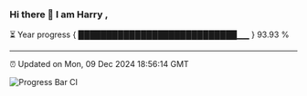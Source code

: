 ### Hi there 👋 I am Harry , 

⏳ Year progress { ████████████████████████████▁▁ } 93.93 %

---

⏰ Updated on Mon, 09 Dec 2024 18:56:14 GMT

![Progress Bar CI](https://github.com/duykhang68/duykhang68/workflows/Progress%20Bar%20CI/badge.svg)
